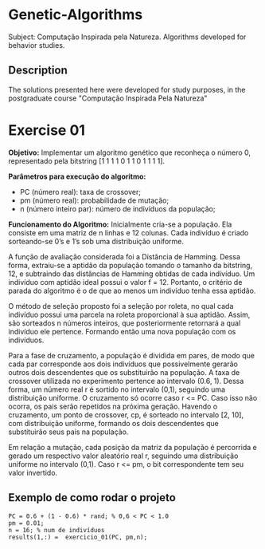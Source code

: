 # Genetic-Algorithms
Subject: Computação Inspirada pela Natureza. Algorithms developed for behavior studies.

## Description 
The solutions presented here were developed for study purposes, in the postgraduate course "Computação Inspirada Pela Natureza"

# Exercise 01
**Objetivo:** Implementar um algoritmo genético que reconheça o número 0, representado pela bitstring [1 1 1 1 0 1 1 0 1 1 1 1].

**Parâmetros para execução do algoritmo:**
- PC (número real): taxa de crossover;
- pm (número real): probabilidade de mutação;
- n (número inteiro par): número de indivíduos da população;

**Funcionamento do Algoritmo:** Inicialmente cria-se a população. Ela consiste em uma matriz de n linhas e 12 colunas. Cada indivíduo é criado sorteando-se 0’s e 1’s sob uma distribuição uniforme.

A função de avaliação considerada foi a Distância de Hamming. Dessa forma, extraiu-se a aptidão da população tomando o tamanho da bitstring, 12, e subtraindo das distâncias de Hamming obtidas de cada indivíduo. Um indivíduo com aptidão ideal possui o valor f = 12. Portanto, o critério de parada do algoritmo é o de que ao menos um indivíduo tenha essa aptidão.

O método de seleção proposto foi a seleção por roleta, no qual cada indivíduo possui uma parcela na roleta proporcional à sua aptidão. Assim, são sorteados n números inteiros, que posteriormente retornará a qual indivíduo ele pertence. Formando então uma nova população com os indivíduos.

Para a fase de cruzamento, a população é dividida em pares, de modo que cada par corresponde aos dois indivíduos que possivelmente gerarão outros dois descendentes que os substituirão na população. A taxa de crossover utilizada no experimento pertence ao intervalo (0.6, 1). Dessa forma, um número real r é sortido no intervalo (0,1), seguindo uma distribuição uniforme. O cruzamento só ocorre caso r <= PC. Caso isso não ocorra, os pais serão repetidos na próxima geração. Havendo o cruzamento, um ponto de crossover, cp, é sorteado no intervalo [2, 10], com distribuição uniforme, formando os dois descendentes que substituirão seus pais na população.

Em relação a mutação, cada posição da matriz da população é percorrida e gerado um respectivo valor aleatório real r, seguindo uma distribuição uniforme no intervalo (0,1). Caso r <= pm, o bit correspondente tem seu valor invertido.

## Exemplo de como rodar o projeto
``` 
PC = 0.6 + (1 - 0.6) * rand; % 0,6 < PC < 1.0
pm = 0.01;
n = 16; % num de indivíduos
results(1,:) =  exercicio_01(PC, pm,n);
```
